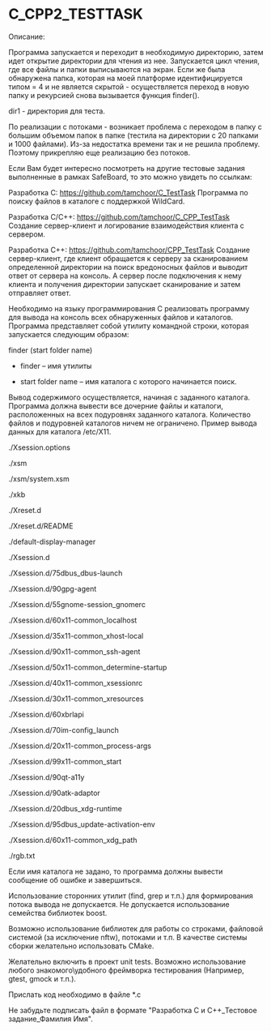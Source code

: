 # C_CPP2_TESTTASK


Описание:

Программа запускается и переходит в необходимую директорию, затем идет открытие директории для чтения из нее. Запускается цикл чтения, где все файлы и папки выписываются на экран. Если же была обнаружена папка, которая на моей платформе идентифицируется типом = 4 и не является скрытой - осуществляется переход в новую папку и рекурсией снова вызывается функция finder().


dir1 - директория для теста.


По реализации с потоками - возникает проблема с переходом в папку с большим объемом папок в папке (тестила на директории с 20 папками и 1000 файлами). Из-за недостатка времени так и не решила проблему. Поэтому прикрепляю еще реализацию без потоков.




Если Вам будет интересно посмотреть на другие тестовые задания выполненные в рамках SafeBoard, то это можно увидеть по ссылкам:

Разработка С:
https://github.com/tamchoor/C_TestTask
Программа по поиску файлов в каталоге с поддержкой WildCard.

Разработка С/С++:
https://github.com/tamchoor/C_CPP_TestTask
Создание сервер-клиент и логирование взаимодействия клиента с сервером.

Разработка С++:
https://github.com/tamchoor/CPP_TestTask 
Создание сервер-клиент, где клиент обращается к серверу за сканированием определенной 
директории на поиск вредоносных файлов и выводит ответ от сервера на консоль. А сервер 
после подключения к нему клиента и получения директории запускает сканирование и затем отправляет ответ. 







Необходимо на языку программирования C реализовать программу для вывода на консоль всех обнаруженных файлов и каталогов. Программа представляет собой утилиту командной строки, которая запускается следующим образом:

finder  (start folder name)

- finder – имя утилиты

- start folder name – имя каталога с которого начинается поиск.

Вывод содержимого осуществляется, начиная с заданного каталога. Программа должна вывести все дочерние файлы и каталоги, расположенных на всех подуровнях заданного каталога. Количество файлов и подуровней каталогов ничем не ограничено. Пример вывода данных для каталога /etc/X11.

./Xsession.options

./xsm

./xsm/system.xsm

./xkb

./Xreset.d

./Xreset.d/README

./default-display-manager

./Xsession.d

./Xsession.d/75dbus_dbus-launch

./Xsession.d/90gpg-agent

./Xsession.d/55gnome-session_gnomerc

./Xsession.d/60x11-common_localhost

./Xsession.d/35x11-common_xhost-local

./Xsession.d/90x11-common_ssh-agent

./Xsession.d/50x11-common_determine-startup

./Xsession.d/40x11-common_xsessionrc

./Xsession.d/30x11-common_xresources

./Xsession.d/60xbrlapi

./Xsession.d/70im-config_launch

./Xsession.d/20x11-common_process-args

./Xsession.d/99x11-common_start

./Xsession.d/90qt-a11y

./Xsession.d/90atk-adaptor

./Xsession.d/20dbus_xdg-runtime

./Xsession.d/95dbus_update-activation-env

./Xsession.d/60x11-common_xdg_path

./rgb.txt

 

Если имя каталога не задано, то программа должны вывести сообщение об ошибке и завершиться.

Использование сторонних утилит (find, grep и т.п.)  для формирования потока вывода не допускается. Не допускается использование семейства библиотек boost.

Возможно использование библиотек для работы со строками, файловой системой (за исключение nftw), потоками и т.п. В качестве системы сборки желательно использовать CMake.

Желательно включить в проект unit tests. Возможно использование любого знакомого\удобного фреймворка тестирования (Например, gtest, gmock и т.п.).

Прислать код необходимо в файле *.с

Не забудьте подписать файл в формате "Разработка C и C++_Тестовое задание_Фамилия Имя".

